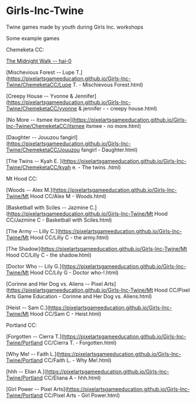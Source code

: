 # Girls-Inc-Twine
Twine games made by youth during Girls Inc. workshops

Some example games

Chemeketa CC:

[The Midnight Walk -- hai-0](https://pixelartsgameeducation.github.io/Girls-Inc-Twine/ChemeketaCC/hai%20-0%20-%20the%20midnight%20walk.html)

[Mischevious Forest -- Lupe T.](https://pixelartsgameeducation.github.io/Girls-Inc-Twine/ChemeketaCC/Lupe T.  - Mischievous Forest.html)

[Creepy House -- Yvonne & Jennifer](https://pixelartsgameeducation.github.io/Girls-Inc-Twine/ChemeketaCC/yvonne & jennifer - - creepy house.html)

[No More -- itsmee itsmee](https://pixelartsgameeducation.github.io/Girls-Inc-Twine/ChemeketaCC/itsmee itsmee - no more.html)

[Daughter -- Jouuzou fangirl](https://pixelartsgameeducation.github.io/Girls-Inc-Twine/ChemeketaCC/Jouuzou fangirl - Daughter.html)

[The Twins -- Kyah E. ](https://pixelartsgameeducation.github.io/Girls-Inc-Twine/ChemeketaCC/kyah e. - The twins .html)

Mt Hood CC:

[Woods -- Alex M.](https://pixelartsgameeducation.github.io/Girls-Inc-Twine/Mt Hood CC/Alex M - Woods.html)

[Basketball with Sciles -- Jazmine C.](https://pixelartsgameeducation.github.io/Girls-Inc-Twine/Mt Hood CC/Jazmine C - Basketball with Sciles.html)

[The Army -- Lilly C.](https://pixelartsgameeducation.github.io/Girls-Inc-Twine/Mt Hood CC/Lilly C - the army.html)

[The Shadow](https://pixelartsgameeducation.github.io/Girls-Inc-Twine/Mt Hood CC/Lilly C - the shadow.html)

[Doctor Who -- Lily G.](https://pixelartsgameeducation.github.io/Girls-Inc-Twine/Mt Hood CC/Lily G - Doctor who-!.html)

[Corinne and Her Dog vs. Aliens -- Pixel Arts](https://pixelartsgameeducation.github.io/Girls-Inc-Twine/Mt Hood CC/Pixel Arts Game Education - Corinne and Her Dog vs. Aliens.html)

[Heist -- Sam C.](https://pixelartsgameeducation.github.io/Girls-Inc-Twine/Mt Hood CC/Sam C - Heist.html)

Portland CC:

[Forgotten -- Cierra T.](https://pixelartsgameeducation.github.io/Girls-Inc-Twine/Portland CC/Cierra T. - Forgotten.html)

[Why Me! -- Faith L.](https://pixelartsgameeducation.github.io/Girls-Inc-Twine/Portland CC/Faith L. - Why Me!.html)

[hhh -- Elian A.](https://pixelartsgameeducation.github.io/Girls-Inc-Twine/Portland CC/Eliana A - hhh.html)

[Girl Power -- Pixel Arts](https://pixelartsgameeducation.github.io/Girls-Inc-Twine/Portland CC/Pixel Arts - Girl Power.html)
